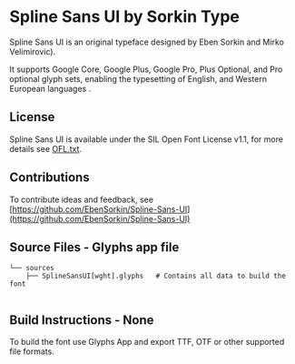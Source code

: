 Spline Sans UI by Sorkin Type
===========================

Spline Sans UI is an original typeface designed by Eben Sorkin and Mirko Velimirovic).

It supports Google Core, Google Plus, Google Pro, Plus Optional, and Pro optional glyph sets, enabling the typesetting of English, and Western European languages .

License
-------

Spline Sans UI is available under the SIL Open Font License v1.1, for more details see [OFL.txt](OFL.txt).

Contributions
-------------


To contribute ideas and feedback, see [https://github.com/EbenSorkin/Spline-Sans-UI](https://github.com/EbenSorkin/Spline-Sans-UI)


Source Files - Glyphs app file
------------

```
└── sources
    ├── SplineSansUI[wght].glyphs	# Contains all data to build the font


```

Build Instructions - None
------------------

To build the font use Glyphs App and export TTF, OTF or other supported file formats.
